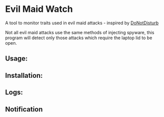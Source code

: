 # Evil Maid Watch

A tool to monitor traits used in evil maid attacks - inspired by [DoNotDisturb](https://github.com/objective-see/DoNotDisturb)

Not all evil maid attacks use the same methods of injecting spyware, this program will detect only those attacks which require the laptop lid to be open. 

## Usage:

## Installation:

## Logs:

## Notification


